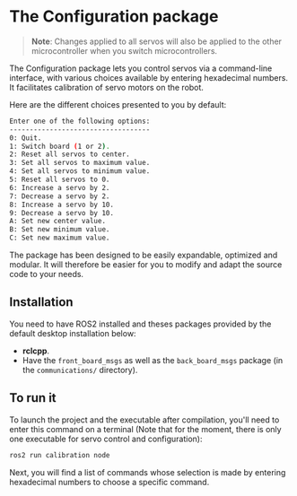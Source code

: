 # The Configuration package

> **Note**: Changes applied to all servos will also be applied to the other microcontroller when you switch microcontrollers.

The Configuration package lets you control servos via a command-line interface, with various choices available by entering hexadecimal numbers. It facilitates calibration of servo motors on the robot. 

Here are the different choices presented to you by default: 
```bash
Enter one of the following options:
-----------------------------------
0: Quit.
1: Switch board (1 or 2).
2: Reset all servos to center.
3: Set all servos to maximum value.
4: Set all servos to minimum value.
5: Reset all servos to 0.
6: Increase a servo by 2.
7: Decrease a servo by 2.
8: Increase a servo by 10.
9: Decrease a servo by 10.
A: Set new center value.
B: Set new minimum value.
C: Set new maximum value.
```
The package has been designed to be easily expandable, optimized and modular. It will therefore be easier for you to modify and adapt the source code to your needs. 

## Installation

You need to have ROS2 installed and theses packages provided by the default desktop installation below: 

* **rclcpp**.
* Have the `front_board_msgs` as well as the `back_board_msgs` package (in the `communications/` directory).

## To run it
To launch the project and the executable after compilation, you'll need to enter this command on a terminal (Note that for the moment, there is only one executable for servo control and configuration):
```bash
ros2 run calibration node
```
Next, you will find a list of commands whose selection is made by entering hexadecimal numbers to choose a specific command.
